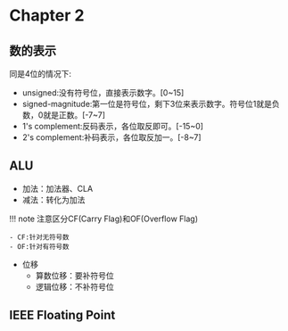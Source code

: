 # Chapter 2
## 数的表示
同是4位的情况下:

- unsigned:没有符号位，直接表示数字。[0~15]
- signed-magnitude:第一位是符号位，剩下3位来表示数字。符号位1就是负数，0就是正数。[-7~7]
- 1's complement:反码表示，各位取反即可。[-15~0]
- 2's complement:补码表示，各位取反加一。[-8~7]
## ALU
- 加法：加法器、CLA
- 减法：转化为加法

!!! note
    注意区分CF(Carry Flag)和OF(Overflow Flag)    
       
    - CF:针对无符号数   
    - OF:针对有符号数


- 位移
    - 算数位移：要补符号位
    - 逻辑位移：不补符号位


## IEEE Floating Point
